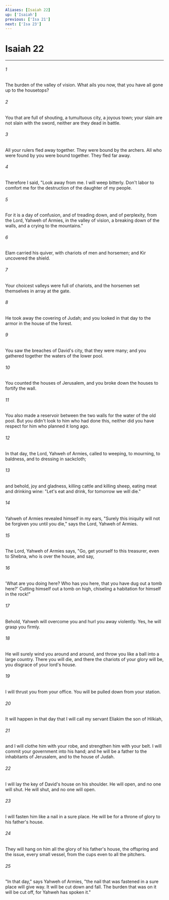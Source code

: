 ```yaml
---
Aliases: [Isaiah 22]
up: ['Isaiah']
previous: ['Isa 21']
next: ['Isa 23']
---
```

# Isaiah 22
***





###### 1 

The burden of the valley of vision. What ails you now, that you have all gone up to the housetops? 



###### 2 

You that are full of shouting, a tumultuous city, a joyous town; your slain are not slain with the sword, neither are they dead in battle. 



###### 3 

All your rulers fled away together. They were bound by the archers. All who were found by you were bound together. They fled far away. 



###### 4 

Therefore I said, "Look away from me. I will weep bitterly. Don't labor to comfort me for the destruction of the daughter of my people. 



###### 5 

For it is a day of confusion, and of treading down, and of perplexity, from the Lord, Yahweh of Armies, in the valley of vision, a breaking down of the walls, and a crying to the mountains." 



###### 6 

Elam carried his quiver, with chariots of men and horsemen; and Kir uncovered the shield. 



###### 7 

Your choicest valleys were full of chariots, and the horsemen set themselves in array at the gate. 



###### 8 

He took away the covering of Judah; and you looked in that day to the armor in the house of the forest. 



###### 9 

You saw the breaches of David's city, that they were many; and you gathered together the waters of the lower pool. 



###### 10 

You counted the houses of Jerusalem, and you broke down the houses to fortify the wall. 



###### 11 

You also made a reservoir between the two walls for the water of the old pool. But you didn't look to him who had done this, neither did you have respect for him who planned it long ago. 



###### 12 

In that day, the Lord, Yahweh of Armies, called to weeping, to mourning, to baldness, and to dressing in sackcloth; 



###### 13 

and behold, joy and gladness, killing cattle and killing sheep, eating meat and drinking wine: "Let's eat and drink, for tomorrow we will die." 



###### 14 

Yahweh of Armies revealed himself in my ears, "Surely this iniquity will not be forgiven you until you die," says the Lord, Yahweh of Armies. 



###### 15 

The Lord, Yahweh of Armies says, "Go, get yourself to this treasurer, even to Shebna, who is over the house, and say, 



###### 16 

'What are you doing here? Who has you here, that you have dug out a tomb here?' Cutting himself out a tomb on high, chiseling a habitation for himself in the rock!" 



###### 17 

Behold, Yahweh will overcome you and hurl you away violently. Yes, he will grasp you firmly. 



###### 18 

He will surely wind you around and around, and throw you like a ball into a large country. There you will die, and there the chariots of your glory will be, you disgrace of your lord's house. 



###### 19 

I will thrust you from your office. You will be pulled down from your station. 



###### 20 

It will happen in that day that I will call my servant Eliakim the son of Hilkiah, 



###### 21 

and I will clothe him with your robe, and strengthen him with your belt. I will commit your government into his hand; and he will be a father to the inhabitants of Jerusalem, and to the house of Judah. 



###### 22 

I will lay the key of David's house on his shoulder. He will open, and no one will shut. He will shut, and no one will open. 



###### 23 

I will fasten him like a nail in a sure place. He will be for a throne of glory to his father's house. 



###### 24 

They will hang on him all the glory of his father's house, the offspring and the issue, every small vessel, from the cups even to all the pitchers. 



###### 25 

"In that day," says Yahweh of Armies, "the nail that was fastened in a sure place will give way. It will be cut down and fall. The burden that was on it will be cut off, for Yahweh has spoken it."
